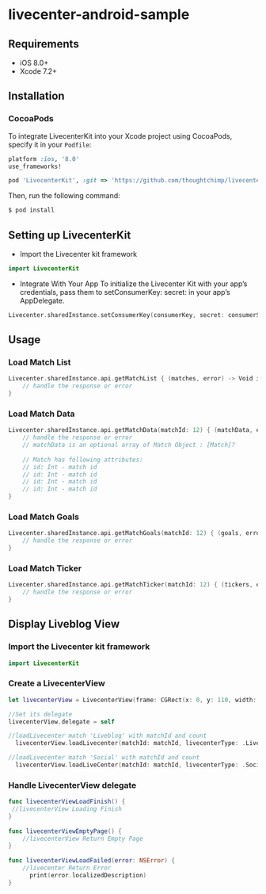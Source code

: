 # livecenter-android-sample
## Requirements

- iOS 8.0+ 
- Xcode 7.2+

## Installation

### CocoaPods

To integrate LivecenterKit into your Xcode project using CocoaPods, specify it in your `Podfile`:

```ruby
platform :ios, '8.0'
use_frameworks!

pod 'LivecenterKit', :git => 'https://github.com/thoughtchimp/livecenter-ios-sdk.git'
```

Then, run the following command:

```bash
$ pod install
```

## Setting up LivecenterKit

- Import the Livecenter kit framework

```swift
import LivecenterKit
```

- Integrate With Your App
To initialize the Livecenter Kit with your app’s credentials, pass them to setConsumerKey: secret: in your app’s AppDelegate.

```swift
Livecenter.sharedInstance.setConsumerKey(consumerKey, secret: consumerSecret)
```

## Usage

### Load Match List

```swift
Livecenter.sharedInstance.api.getMatchList { (matches, error) -> Void in
	// handle the response or error
}
```

### Load Match Data

```swift
Livecenter.sharedInstance.api.getMatchData(matchId: 12) { (matchData, error) -> Void in
	// handle the response or error
	// matchData is an optional array of Match Object : [Match]?
	
	// Match has following attributes:
	// id: Int - match id
	// id: Int - match id
	// id: Int - match id
	// id: Int - match id
}
```

### Load Match Goals

```swift
Livecenter.sharedInstance.api.getMatchGoals(matchId: 12) { (goals, error) -> Void in
	// handle the response or error
}
```

### Load Match Ticker

```swift
Livecenter.sharedInstance.api.getMatchTicker(matchId: 12) { (tickers, error) -> Void in
	// handle the response or error
}
```

## Display Liveblog View

### Import the Livecenter kit framework

```swift
import LivecenterKit
```
### Create a LivecenterView

```swift
let livecenterView = LivecenterView(frame: CGRect(x: 0, y: 110, width: 320, height: 400))

//Set its delegate
livecenterView.delegate = self

//loadLivecenter match 'Liveblog' with matchId and count
  livecenterView.loadLivecenter(matchId: matchId, livecenterType: .Liveblog, count: 10)

//loadLivecenter match 'Social' with matchId and count
  livecenterView.loadLiveCenter(matchId: matchId, livecenterType: .Social, count: 10)
```

### Handle LivecenterView  delegate

```swift
func livecenterViewLoadFinish() {
 //livecenterView Loading Finish        
}
    
func livecenterViewEmptyPage() {
	//livecenterView Return Empty Page        
}
    
func livecenterViewLoadFailed(error: NSError) {
	//livecenter Return Error
      print(error.localizedDescription)
}
```